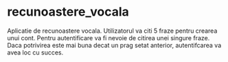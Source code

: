 # recunoastere_vocala

Aplicatie de recunoastere vocala. Utilizatorul va citi 5 fraze pentru crearea unui cont. 
Pentru autentificare va fi nevoie de citirea unei singure fraze. 
Daca potrivirea este mai buna decat un prag setat anterior, autentifcarea va avea loc cu succes.
